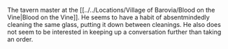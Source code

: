 The tavern master at the [[../../Locations/Village of Barovia/Blood on the Vine|Blood on the Vine]]. He seems to have a habit of absentmindedly cleaning the same glass, putting it down between cleanings. He also does not seem to be interested in keeping up a conversation further than taking an order.
